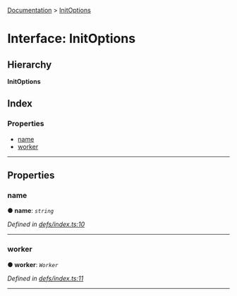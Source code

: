 [Documentation](../README.md) > [InitOptions](../interfaces/initoptions.md)

# Interface: InitOptions

## Hierarchy

**InitOptions**

## Index

### Properties

* [name](initoptions.md#name)
* [worker](initoptions.md#worker)

---

## Properties

<a id="name"></a>

###  name

**● name**: *`string`*

*Defined in [defs/index.ts:10](https://github.com/badbatch/cachemap/blob/412f22b/packages/core-worker/src/defs/index.ts#L10)*

___
<a id="worker"></a>

###  worker

**● worker**: *`Worker`*

*Defined in [defs/index.ts:11](https://github.com/badbatch/cachemap/blob/412f22b/packages/core-worker/src/defs/index.ts#L11)*

___


